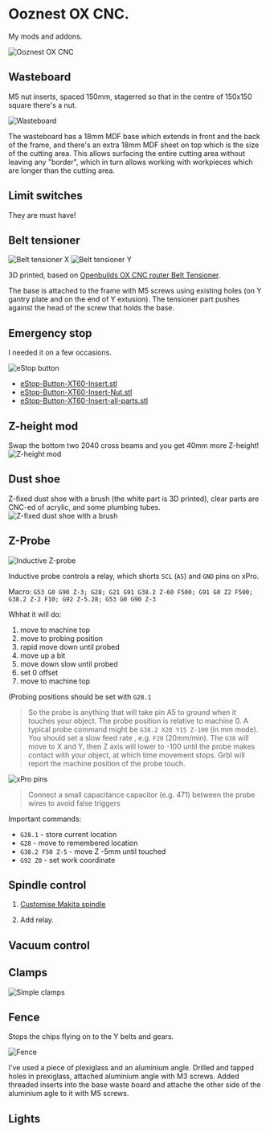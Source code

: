 # Ooznest OX CNC.

My mods and addons.

![Ooznest OX CNC](./images/cnc.jpg)

## Wasteboard

M5 nut inserts, spaced 150mm, stagerred so that in the centre of 150x150 square there's a nut.

![Wasteboard](./images/clamps.jpg)

The wasteboard has a 18mm MDF base which extends in front and the back of the frame, and there's an extra 18mm MDF sheet on top which is the size of the cutting area. This allows surfacing the entire cutting area without leaving any "border", which in turn allows working with workpieces which are longer than the cutting area.

## Limit switches

They are must have!

## Belt tensioner

![Belt tensioner X](./images/belt-tensioner-x.jpg)
![Belt tensioner Y](./images/belt-tensioner-y.jpg)

3D printed, based on [Openbuilds OX CNC router Belt Tensioner](https://www.thingiverse.com/thing:1293079). 

The base is attached to the frame with M5 screws using existing holes (on Y gantry plate and on the end of Y extusion). The tensioner part pushes against the head of the screw that holds the base. 

## Emergency stop

I needed it on a few occasions. 

![eStop button](./images/estop-button.jpg)

<script src="https://embed.github.com/view/3d/muxa/ox-cnc/master/docs/files/eStop-Button-XT60-Insert-all-parts.stl"></script>

- [eStop-Button-XT60-Insert.stl](./files/eStop-Button-XT60-Insert.stl)
- [eStop-Button-XT60-Insert-Nut.stl](./files/eStop-Button-XT60-Insert-Nut.stl)
- [eStop-Button-XT60-Insert-all-parts.stl](./files/eStop-Button-XT60-Insert-all-parts.stl)

## Z-height mod

Swap the bottom two 2040 cross beams and you get 40mm more Z-height!
![Z-height mod](./images/z-height-mod.jpg)

## Dust shoe

Z-fixed dust shoe with a brush (the white part is 3D printed), clear parts are CNC-ed of acrylic, and some plumbing tubes.
![Z-fixed dust shoe with a brush](./images/dust-shoe.jpg)

## Z-Probe

![Inductive Z-probe](./images/z-probe.jpg)

Inductive probe controls a relay, which shorts `SCL` (`A5`) and `GND` pins on xPro.

Macro: `G53 G0 G90 Z-3; G28; G21 G91 G38.2 Z-60 F500; G91 G0 Z2 F500; G38.2 Z-2 F10; G92 Z-5.28; G53 G0 G90 Z-3`

Whhat it will do:

1. move to machine top
2. move to probing position
3. rapid move down until probed
4. move up a bit
5. move down slow until probed
6. set 0 offset
7. move to machine top

(Probing positions should be set with `G28.1`

> So the probe is anything that will take pin A5 to ground when it touches your object. The probe position is relative to machine 0. A typical probe command might be `G38.2 X20 Y15 Z-100` (in mm mode). You should set a slow feed rate , e.g. `F20` (20mm/min). The `G38` will move to X and Y, then Z axis will lower to -100 until the probe makes contact with your object, at which time movement stops. Grbl will report the machine position of the probe touch. 

![xPro pins](./images/xpro-pins.jpg)

> Connect a small capacitance capacitor (e.g. 471) between the probe wires to avoid false triggers

Important commands: 
* `G28.1` - store current location 
* `G28` - move to remembered location
* `G38.2 F50 Z-5` - move Z -5mm until touched 
* `G92 Z0` - set work coordinate

## Spindle control

1. [Customise Makita spindle](https://www.instructables.com/id/Makita-RT0700C-Detachable-Cable-Mod/)

2. Add relay.

## Vacuum control

## Clamps

![Simple clamps](./images/clamps.jpg)

## Fence

Stops the chips flying on to the Y belts and gears. 

![Fence](./images/fence.jpg)

I've used a piece of plexiglass and an aluminium angle. Drilled and tapped holes in prexiglass, attached aluminium angle with M3 screws. Added threaded inserts into the base waste board and attache the other side of the aluminium agle to it with M5 screws. 

## Lights
